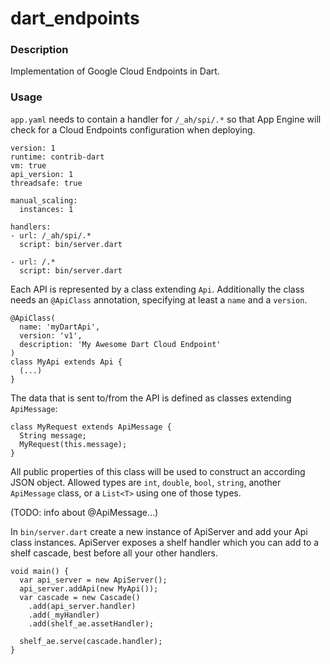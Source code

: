 # dart_endpoints

### Description

Implementation of Google Cloud Endpoints in Dart.

### Usage

`app.yaml` needs to contain a handler for `/_ah/spi/.*` so that App Engine will check for a Cloud Endpoints configuration when deploying.

```
version: 1
runtime: contrib-dart
vm: true
api_version: 1
threadsafe: true

manual_scaling:
  instances: 1

handlers:
- url: /_ah/spi/.*
  script: bin/server.dart

- url: /.*
  script: bin/server.dart
```

Each API is represented by a class extending `Api`.
Additionally the class needs an `@ApiClass` annotation, specifying at least a `name` and a `version`.

```
@ApiClass(
  name: 'myDartApi',
  version: 'v1',
  description: 'My Awesome Dart Cloud Endpoint'
)
class MyApi extends Api {
  (...)
}
```

The data that is sent to/from the API is defined as classes extending `ApiMessage`:

```
class MyRequest extends ApiMessage {
  String message;
  MyRequest(this.message);
}
```

All public properties of this class will be used to construct an according JSON object. Allowed types are `int`, `double`, `bool`, `string`, another `ApiMessage` class, or a `List<T>` using one of those types.


(TODO: info about @ApiMessage...)


In `bin/server.dart` create a new instance of ApiServer and add your Api class instances.
ApiServer exposes a shelf handler which you can add to a shelf cascade, best before all your other handlers.

```
void main() {
  var api_server = new ApiServer();
  api_server.addApi(new MyApi());
  var cascade = new Cascade()
    .add(api_server.handler)
    .add(_myHandler)
    .add(shelf_ae.assetHandler);

  shelf_ae.serve(cascade.handler);
}
```
